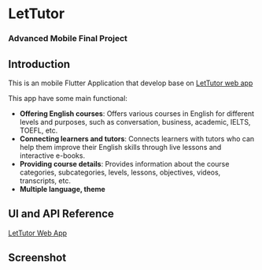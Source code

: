 # LetTutor

### Advanced Mobile Final Project 

## Introduction

This is an mobile Flutter Application that develop base on [LetTutor web app](https://sandbox.app.lettutor.com/)

This app have some main functional:
- **Offering English courses**: Offers various courses in English for different levels and purposes, such as conversation, business, academic, IELTS, TOEFL, etc.
- **Connecting learners and tutors**: Connects learners with tutors who can help them improve their English skills through live lessons and interactive e-books.
- **Providing course details**: Provides information about the course categories, subcategories, levels, lessons, objectives, videos, transcripts, etc.
- **Multiple language, theme**


## UI and API Reference 

[LetTutor Web App](https://sandbox.app.lettutor.com/)

## Screenshot




<!-- For help getting started with Flutter development, view the
[online documentation](https://docs.flutter.dev/), which offers tutorials,
samples, guidance on mobile development, and a full API reference. -->

